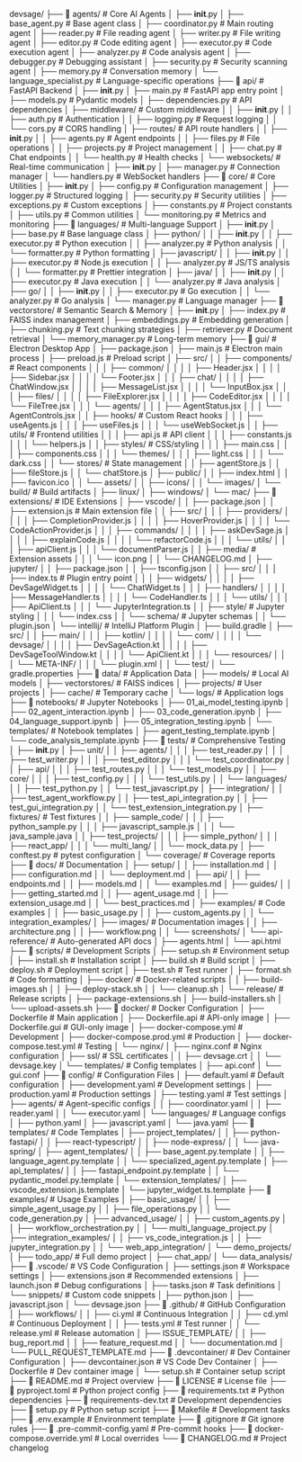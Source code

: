 devsage/
├── 📁 agents/                          # Core AI Agents
│   ├── __init__.py
│   ├── base_agent.py                   # Base agent class
│   ├── coordinator.py                  # Main routing agent
│   ├── reader.py                       # File reading agent
│   ├── writer.py                       # File writing agent
│   ├── editor.py                       # Code editing agent
│   ├── executor.py                     # Code execution agent
│   ├── analyzer.py                     # Code analysis agent
│   ├── debugger.py                     # Debugging assistant
│   ├── security.py                     # Security scanning agent
│   ├── memory.py                       # Conversation memory
│   └── language_specialist.py          # Language-specific operations
├── 📁 api/                             # FastAPI Backend
│   ├── __init__.py
│   ├── main.py                         # FastAPI app entry point
│   ├── models.py                       # Pydantic models
│   ├── dependencies.py                 # API dependencies
│   ├── middleware/                     # Custom middleware
│   │   ├── __init__.py
│   │   ├── auth.py                     # Authentication
│   │   ├── logging.py                  # Request logging
│   │   └── cors.py                     # CORS handling
│   ├── routes/                         # API route handlers
│   │   ├── __init__.py
│   │   ├── agents.py                   # Agent endpoints
│   │   ├── files.py                    # File operations
│   │   ├── projects.py                 # Project management
│   │   ├── chat.py                     # Chat endpoints
│   │   └── health.py                   # Health checks
│   └── websockets/                     # Real-time communication
│       ├── __init__.py
│       ├── manager.py                  # Connection manager
│       └── handlers.py                 # WebSocket handlers
├── 📁 core/                            # Core Utilities
│   ├── __init__.py
│   ├── config.py                       # Configuration management
│   ├── logger.py                       # Structured logging
│   ├── security.py                     # Security utilities
│   ├── exceptions.py                   # Custom exceptions
│   ├── constants.py                    # Project constants
│   ├── utils.py                        # Common utilities
│   └── monitoring.py                   # Metrics and monitoring
├── 📁 languages/                       # Multi-language Support
│   ├── __init__.py
│   ├── base.py                         # Base language class
│   ├── python/
│   │   ├── __init__.py
│   │   ├── executor.py                 # Python execution
│   │   ├── analyzer.py                 # Python analysis
│   │   └── formatter.py                # Python formatting
│   ├── javascript/
│   │   ├── __init__.py
│   │   ├── executor.py                 # Node.js execution
│   │   ├── analyzer.py                 # JS/TS analysis
│   │   └── formatter.py                # Prettier integration
│   ├── java/
│   │   ├── __init__.py
│   │   ├── executor.py                 # Java execution
│   │   └── analyzer.py                 # Java analysis
│   ├── go/
│   │   ├── __init__.py
│   │   ├── executor.py                 # Go execution
│   │   └── analyzer.py                 # Go analysis
│   └── manager.py                      # Language manager
├── 📁 vectorstore/                     # Semantic Search & Memory
│   ├── __init__.py
│   ├── index.py                        # FAISS index management
│   ├── embeddings.py                   # Embedding generation
│   ├── chunking.py                     # Text chunking strategies
│   ├── retriever.py                    # Document retrieval
│   └── memory_manager.py               # Long-term memory
├── 📁 gui/                             # Electron Desktop App
│   ├── package.json
│   ├── main.js                         # Electron main process
│   ├── preload.js                      # Preload script
│   ├── src/
│   │   ├── components/                 # React components
│   │   │   ├── common/
│   │   │   │   ├── Header.jsx
│   │   │   │   ├── Sidebar.jsx
│   │   │   │   └── Footer.jsx
│   │   │   ├── chat/
│   │   │   │   ├── ChatWindow.jsx
│   │   │   │   ├── MessageList.jsx
│   │   │   │   └── InputBox.jsx
│   │   │   ├── files/
│   │   │   │   ├── FileExplorer.jsx
│   │   │   │   ├── CodeEditor.jsx
│   │   │   │   └── FileTree.jsx
│   │   │   └── agents/
│   │   │       ├── AgentStatus.jsx
│   │   │       └── AgentControls.jsx
│   │   ├── hooks/                      # Custom React hooks
│   │   │   ├── useAgents.js
│   │   │   ├── useFiles.js
│   │   │   └── useWebSocket.js
│   │   ├── utils/                      # Frontend utilities
│   │   │   ├── api.js                  # API client
│   │   │   ├── constants.js
│   │   │   └── helpers.js
│   │   ├── styles/                     # CSS/styling
│   │   │   ├── main.css
│   │   │   ├── components.css
│   │   │   └── themes/
│   │   │       ├── light.css
│   │   │       └── dark.css
│   │   └── stores/                     # State management
│   │       ├── agentStore.js
│   │       ├── fileStore.js
│   │       └── chatStore.js
│   ├── public/
│   │   ├── index.html
│   │   ├── favicon.ico
│   │   └── assets/
│   │       ├── icons/
│   │       └── images/
│   └── build/                          # Build artifacts
│       ├── linux/
│       ├── windows/
│       └── mac/
├── 📁 extensions/                      # IDE Extensions
│   ├── vscode/
│   │   ├── package.json
│   │   ├── extension.js                # Main extension file
│   │   ├── src/
│   │   │   ├── providers/
│   │   │   │   ├── CompletionProvider.js
│   │   │   │   ├── HoverProvider.js
│   │   │   │   └── CodeActionProvider.js
│   │   │   ├── commands/
│   │   │   │   ├── askDevSage.js
│   │   │   │   ├── explainCode.js
│   │   │   │   └── refactorCode.js
│   │   │   └── utils/
│   │   │       ├── apiClient.js
│   │   │       └── documentParser.js
│   │   ├── media/                      # Extension assets
│   │   │   └── icon.png
│   │   └── CHANGELOG.md
│   ├── jupyter/
│   │   ├── package.json
│   │   ├── tsconfig.json
│   │   ├── src/
│   │   │   ├── index.ts                # Plugin entry point
│   │   │   ├── widgets/
│   │   │   │   ├── DevSageWidget.ts
│   │   │   │   └── ChatWidget.ts
│   │   │   ├── handlers/
│   │   │   │   ├── MessageHandler.ts
│   │   │   │   └── CodeHandler.ts
│   │   │   └── utils/
│   │   │       ├── ApiClient.ts
│   │   │       └── JupyterIntegration.ts
│   │   ├── style/                      # Jupyter styling
│   │   │   └── index.css
│   │   └── schema/                     # Jupyter schemas
│   │       └── plugin.json
│   └── intellij/                       # IntelliJ Platform Plugin
│       ├── build.gradle
│       ├── src/
│       │   ├── main/
│       │   │   ├── kotlin/
│       │   │   │   └── com/
│       │   │   │       └── devsage/
│       │   │   │           ├── DevSageAction.kt
│       │   │   │           ├── DevSageToolWindow.kt
│       │   │   │           └── ApiClient.kt
│       │   │   └── resources/
│       │   │       └── META-INF/
│       │   │           └── plugin.xml
│       │   └── test/
│       └── gradle.properties
├── 📁 data/                            # Application Data
│   ├── models/                         # Local AI models
│   ├── vectorstores/                   # FAISS indices
│   ├── projects/                       # User projects
│   ├── cache/                          # Temporary cache
│   └── logs/                           # Application logs
├── 📁 notebooks/                       # Jupyter Notebooks
│   ├── 01_ai_model_testing.ipynb
│   ├── 02_agent_interaction.ipynb
│   ├── 03_code_generation.ipynb
│   ├── 04_language_support.ipynb
│   ├── 05_integration_testing.ipynb
│   └── templates/                      # Notebook templates
│       ├── agent_testing_template.ipynb
│       └── code_analysis_template.ipynb
├── 📁 tests/                           # Comprehensive Testing
│   ├── __init__.py
│   ├── unit/
│   │   ├── agents/
│   │   │   ├── test_reader.py
│   │   │   ├── test_writer.py
│   │   │   ├── test_editor.py
│   │   │   └── test_coordinator.py
│   │   ├── api/
│   │   │   ├── test_routes.py
│   │   │   └── test_models.py
│   │   ├── core/
│   │   │   ├── test_config.py
│   │   │   └── test_utils.py
│   │   └── languages/
│   │       ├── test_python.py
│   │       └── test_javascript.py
│   ├── integration/
│   │   ├── test_agent_workflow.py
│   │   ├── test_api_integration.py
│   │   ├── test_gui_integration.py
│   │   └── test_extension_integration.py
│   ├── fixtures/                       # Test fixtures
│   │   ├── sample_code/
│   │   │   ├── python_sample.py
│   │   │   ├── javascript_sample.js
│   │   │   └── java_sample.java
│   │   ├── test_projects/
│   │   │   ├── simple_python/
│   │   │   ├── react_app/
│   │   │   └── multi_lang/
│   │   └── mock_data.py
│   ├── conftest.py                     # pytest configuration
│   └── coverage/                       # Coverage reports
├── 📁 docs/                            # Documentation
│   ├── setup/
│   │   ├── installation.md
│   │   ├── configuration.md
│   │   └── deployment.md
│   ├── api/
│   │   ├── endpoints.md
│   │   ├── models.md
│   │   └── examples.md
│   ├── guides/
│   │   ├── getting_started.md
│   │   ├── agent_usage.md
│   │   ├── extension_usage.md
│   │   └── best_practices.md
│   ├── examples/                       # Code examples
│   │   ├── basic_usage.py
│   │   ├── custom_agents.py
│   │   └── integration_examples/
│   ├── images/                         # Documentation images
│   │   ├── architecture.png
│   │   ├── workflow.png
│   │   └── screenshots/
│   └── api-reference/                  # Auto-generated API docs
│       ├── agents.html
│       └── api.html
├── 📁 scripts/                         # Development Scripts
│   ├── setup.sh                        # Environment setup
│   ├── install.sh                      # Installation script
│   ├── build.sh                        # Build script
│   ├── deploy.sh                       # Deployment script
│   ├── test.sh                         # Test runner
│   ├── format.sh                       # Code formatting
│   ├── docker/                         # Docker-related scripts
│   │   ├── build-images.sh
│   │   ├── deploy-stack.sh
│   │   └── cleanup.sh
│   └── release/                        # Release scripts
│       ├── package-extensions.sh
│       ├── build-installers.sh
│       └── upload-assets.sh
├── 📁 docker/                          # Docker Configuration
│   ├── Dockerfile                      # Main application
│   ├── Dockerfile.api                  # API-only image
│   ├── Dockerfile.gui                  # GUI-only image
│   ├── docker-compose.yml              # Development
│   ├── docker-compose.prod.yml         # Production
│   ├── docker-compose.test.yml         # Testing
│   └── nginx/
│       ├── nginx.conf                  # Nginx configuration
│       ├── ssl/                        # SSL certificates
│       │   ├── devsage.crt
│       │   └── devsage.key
│       └── templates/                  # Config templates
│           ├── api.conf
│           └── gui.conf
├── 📁 config/                          # Configuration Files
│   ├── default.yaml                    # Default configuration
│   ├── development.yaml                # Development settings
│   ├── production.yaml                 # Production settings
│   ├── testing.yaml                    # Test settings
│   ├── agents/                         # Agent-specific configs
│   │   ├── coordinator.yaml
│   │   ├── reader.yaml
│   │   └── executor.yaml
│   └── languages/                      # Language configs
│       ├── python.yaml
│       ├── javascript.yaml
│       └── java.yaml
├── 📁 templates/                       # Code Templates
│   ├── project_templates/
│   │   ├── python-fastapi/
│   │   ├── react-typescript/
│   │   ├── node-express/
│   │   └── java-spring/
│   ├── agent_templates/
│   │   ├── base_agent.py.template
│   │   ├── language_agent.py.template
│   │   └── specialized_agent.py.template
│   ├── api_templates/
│   │   ├── fastapi_endpoint.py.template
│   │   └── pydantic_model.py.template
│   └── extension_templates/
│       ├── vscode_extension.js.template
│       └── jupyter_widget.ts.template
├── 📁 examples/                        # Usage Examples
│   ├── basic_usage/
│   │   ├── simple_agent_usage.py
│   │   ├── file_operations.py
│   │   └── code_generation.py
│   ├── advanced_usage/
│   │   ├── custom_agents.py
│   │   ├── workflow_orchestration.py
│   │   └── multi_language_project.py
│   ├── integration_examples/
│   │   ├── vs_code_integration.js
│   │   ├── jupyter_integration.py
│   │   └── web_app_integration/
│   └── demo_projects/
│       ├── todo_app/                   # Full demo project
│       ├── chat_app/
│       └── data_analysis/
├── 📁 .vscode/                         # VS Code Configuration
│   ├── settings.json                   # Workspace settings
│   ├── extensions.json                 # Recommended extensions
│   ├── launch.json                     # Debug configurations
│   ├── tasks.json                      # Task definitions
│   └── snippets/                       # Custom code snippets
│       ├── python.json
│       ├── javascript.json
│       └── devsage.json
├── 📁 .github/                         # GitHub Configuration
│   ├── workflows/
│   │   ├── ci.yml                      # Continuous Integration
│   │   ├── cd.yml                      # Continuous Deployment
│   │   ├── tests.yml                   # Test runner
│   │   └── release.yml                 # Release automation
│   ├── ISSUE_TEMPLATE/
│   │   ├── bug_report.md
│   │   ├── feature_request.md
│   │   └── documentation.md
│   └── PULL_REQUEST_TEMPLATE.md
├── 📁 .devcontainer/                   # Dev Container Configuration
│   ├── devcontainer.json               # VS Code Dev Container
│   ├── Dockerfile                      # Dev container image
│   └── setup.sh                        # Container setup script
├── 📄 README.md                        # Project overview
├── 📄 LICENSE                          # License file
├── 📄 pyproject.toml                   # Python project config
├── 📄 requirements.txt                 # Python dependencies
├── 📄 requirements-dev.txt             # Development dependencies
├── 📄 setup.py                         # Python setup script
├── 📄 Makefile                         # Development tasks
├── 📄 .env.example                     # Environment template
├── 📄 .gitignore                       # Git ignore rules
├── 📄 .pre-commit-config.yaml          # Pre-commit hooks
├── 📄 docker-compose.override.yml      # Local overrides
└── 📄 CHANGELOG.md                     # Project changelog